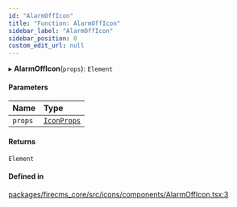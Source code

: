 ```yaml
---
id: "AlarmOffIcon"
title: "Function: AlarmOffIcon"
sidebar_label: "AlarmOffIcon"
sidebar_position: 0
custom_edit_url: null
---
```


▸ **AlarmOffIcon**(`props`): `Element`

#### Parameters

| Name | Type |
| :------ | :------ |
| `props` | [`IconProps`](../types/IconProps.md) |

#### Returns

`Element`

#### Defined in

[packages/firecms_core/src/icons/components/AlarmOffIcon.tsx:3](https://github.com/FireCMSco/firecms/blob/d45f3739/packages/firecms_core/src/icons/components/AlarmOffIcon.tsx#L3)
